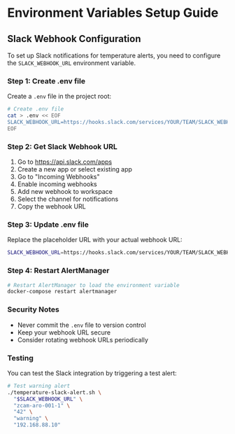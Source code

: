 # Environment Variables Setup Guide

## Slack Webhook Configuration

To set up Slack notifications for temperature alerts, you need to configure the `SLACK_WEBHOOK_URL` environment variable.

### Step 1: Create .env file

Create a `.env` file in the project root:

```bash
# Create .env file
cat > .env << EOF
SLACK_WEBHOOK_URL=https://hooks.slack.com/services/YOUR/TEAM/SLACK_WEBHOOK_URL
EOF
```

### Step 2: Get Slack Webhook URL

1. Go to https://api.slack.com/apps
2. Create a new app or select existing app
3. Go to "Incoming Webhooks"
4. Enable incoming webhooks
5. Add new webhook to workspace
6. Select the channel for notifications
7. Copy the webhook URL

### Step 3: Update .env file

Replace the placeholder URL with your actual webhook URL:

```bash
SLACK_WEBHOOK_URL=https://hooks.slack.com/services/YOUR/TEAM/SLACK_WEBHOOK_URL
```

### Step 4: Restart AlertManager

```bash
# Restart AlertManager to load the environment variable
docker-compose restart alertmanager
```

### Security Notes

- Never commit the `.env` file to version control
- Keep your webhook URL secure
- Consider rotating webhook URLs periodically

### Testing

You can test the Slack integration by triggering a test alert:

```bash
# Test warning alert
./temperature-slack-alert.sh \
  "$SLACK_WEBHOOK_URL" \
  "zcam-aro-001-1" \
  "42" \
  "warning" \
  "192.168.88.10"
```